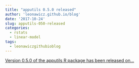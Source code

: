 ```yaml
---
title: "apputils 0.5.0 released"
author: 'leonawicz.github.io/blog'
date: '2017-10-24'
slug: apputils-050-released
categories:
  - rstats
  - linear-model
tags:
  - leonawiczgithubioblog
---
```


[Version 0.5.0 of the apputils R package has been released on...<click to read more>](https://leonawicz.github.io/blog/post/apputils-0-5-0-released/)

